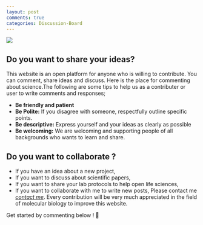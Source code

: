 ```yaml
---
layout: post
comments: true
categories: Discussion-Board
---
```

![](https://www.pexels.com/tr-tr/fotograf/ahsap-masanin-yakinindaki-insanlarin-ustten-gorunum-fotografi-3183150/)

## Do you want to share your ideas? 

This website is an open platform for anyone who is willing to contribute. You can comment, share ideas and discuss. Here is the place for commenting about science.The following are some tips to help us  as a contributer or user to write comments and responses;
- **Be friendly and patient**
- **Be Polite:** If you disagree with someone, respectfully outline specific points.
- **Be descriptive:** Express yourself and your ideas as clearly as possible
- **Be welcoming:** We are welcoming and supporting people of all backgrounds who wants to learn and share.

## Do you want to collaborate ?

- If you have an idea about a new project,
- If you want to discuss about scientific papers,
- If you want to share your lab protocols to help open life sciences,
- If you want to collaborate with me to write new posts,
Please contact me *[contact me](mailto:mbiobiology@gmail.com)*. Every contribution will be very much appreciated in the field of molecular biology to improve this website.

Get started by commenting below ! :speech_balloon:




